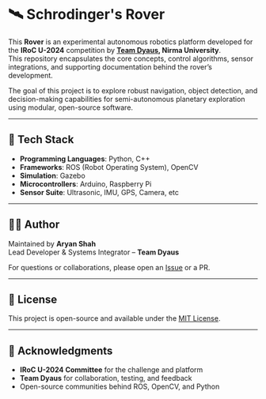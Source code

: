 # 🛰️ Schrodinger's Rover

This **Rover** is an experimental autonomous robotics platform developed for the **IRoC U-2024** competition by **[Team Dyaus](https://www.teamdyaus.space/), Nirma University**.  
This repository encapsulates the core concepts, control algorithms, sensor integrations, and supporting documentation behind the rover’s development.

The goal of this project is to explore robust navigation, object detection, and decision-making capabilities for semi-autonomous planetary exploration using modular, open-source software.

---

## 🔧 Tech Stack

- **Programming Languages**: Python, C++
- **Frameworks**: ROS (Robot Operating System), OpenCV
- **Simulation**: Gazebo
- **Microcontrollers**: Arduino, Raspberry Pi
- **Sensor Suite**: Ultrasonic, IMU, GPS, Camera, etc

---

## 👨‍💻 Author

Maintained by **Aryan Shah**  
Lead Developer & Systems Integrator – **Team Dyaus**

For questions or collaborations, please open an [Issue](https://github.com/aryanshah2024/schrodingers-rover/issues) or a PR.

---

## 🪪 License

This project is open-source and available under the [MIT License](LICENSE).

---

## 🌌 Acknowledgments

- **IRoC U-2024 Committee** for the challenge and platform  
- **Team Dyaus** for collaboration, testing, and feedback  
- Open-source communities behind ROS, OpenCV, and Python

